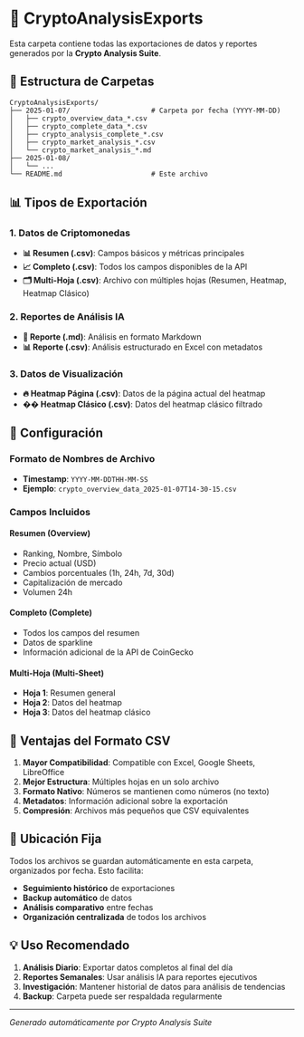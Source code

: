 # 📂 CryptoAnalysisExports

Esta carpeta contiene todas las exportaciones de datos y reportes generados por la **Crypto Analysis Suite**.

## 📁 Estructura de Carpetas

```
CryptoAnalysisExports/
├── 2025-01-07/                    # Carpeta por fecha (YYYY-MM-DD)
│   ├── crypto_overview_data_*.csv
│   ├── crypto_complete_data_*.csv
│   ├── crypto_analysis_complete_*.csv
│   ├── crypto_market_analysis_*.csv
│   └── crypto_market_analysis_*.md
├── 2025-01-08/
│   └── ...
└── README.md                      # Este archivo
```

## 📊 Tipos de Exportación

### 1. **Datos de Criptomonedas**
- **📊 Resumen (.csv)**: Campos básicos y métricas principales
- **📈 Completo (.csv)**: Todos los campos disponibles de la API
- **🗂️ Multi-Hoja (.csv)**: Archivo con múltiples hojas (Resumen, Heatmap, Heatmap Clásico)

### 2. **Reportes de Análisis IA**
- **📄 Reporte (.md)**: Análisis en formato Markdown
- **📊 Reporte (.csv)**: Análisis estructurado en Excel con metadatos

### 3. **Datos de Visualización**
- **🔥 Heatmap Página (.csv)**: Datos de la página actual del heatmap
- **�� Heatmap Clásico (.csv)**: Datos del heatmap clásico filtrado

## 🔧 Configuración

### Formato de Nombres de Archivo
- **Timestamp**: `YYYY-MM-DDTHH-MM-SS`
- **Ejemplo**: `crypto_overview_data_2025-01-07T14-30-15.csv`

### Campos Incluidos

#### Resumen (Overview)
- Ranking, Nombre, Símbolo
- Precio actual (USD)
- Cambios porcentuales (1h, 24h, 7d, 30d)
- Capitalización de mercado
- Volumen 24h

#### Completo (Complete)
- Todos los campos del resumen
- Datos de sparkline
- Información adicional de la API de CoinGecko

#### Multi-Hoja (Multi-Sheet)
- **Hoja 1**: Resumen general
- **Hoja 2**: Datos del heatmap
- **Hoja 3**: Datos del heatmap clásico

## 🚀 Ventajas del Formato CSV

1. **Mayor Compatibilidad**: Compatible con Excel, Google Sheets, LibreOffice
2. **Mejor Estructura**: Múltiples hojas en un solo archivo
3. **Formato Nativo**: Números se mantienen como números (no texto)
4. **Metadatos**: Información adicional sobre la exportación
5. **Compresión**: Archivos más pequeños que CSV equivalentes

## 📍 Ubicación Fija

Todos los archivos se guardan automáticamente en esta carpeta, organizados por fecha. Esto facilita:
- **Seguimiento histórico** de exportaciones
- **Backup automático** de datos
- **Análisis comparativo** entre fechas
- **Organización centralizada** de todos los archivos

## 💡 Uso Recomendado

1. **Análisis Diario**: Exportar datos completos al final del día
2. **Reportes Semanales**: Usar análisis IA para reportes ejecutivos
3. **Investigación**: Mantener historial de datos para análisis de tendencias
4. **Backup**: Carpeta puede ser respaldada regularmente

---

*Generado automáticamente por Crypto Analysis Suite* 
